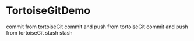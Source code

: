 TortoiseGitDemo
===============
commit from tortoiseGit
commit and push from tortoiseGit
commit and push from tortoiseGit
stash
stash
